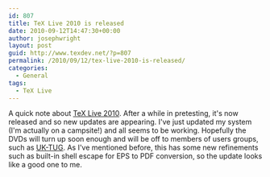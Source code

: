 ```yaml
---
id: 807
title: TeX Live 2010 is released
date: 2010-09-12T14:47:30+00:00
author: josephwright
layout: post
guid: http://www.texdev.net/?p=807
permalink: /2010/09/12/tex-live-2010-is-released/
categories:
  - General
tags:
  - TeX Live
---
```

A quick note about [TeX Live 2010](http://www.tug.org/texlive/). After a while in pretesting, it's now released and so new updates are appearing. I've just updated my system (I'm actually on a campsite!) and all seems to be working. Hopefully the DVDs will turn up soon enough and will be off to members of users groups, such as [UK-TUG](http://uk.tug.org/). As I've mentioned before, this has some new refinements such as built-in shell escape for EPS to PDF conversion, so the update looks like a good one to me.
